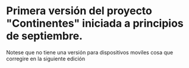 # Primera versión del proyecto "Continentes" iniciada a principios de septiembre.

Notese que no tiene una versión para dispositivos moviles cosa que corregire en la siguiente edición